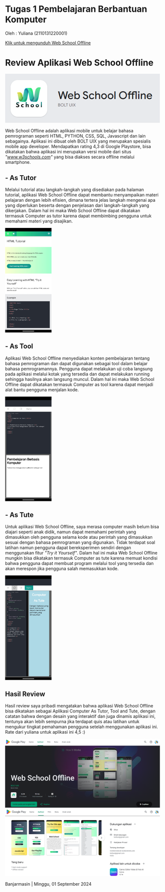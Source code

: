 # Tugas 1 Pembelajaran Berbantuan Komputer
Oleh : Yuliana (2110131220001)

[Klik untuk mengunduh Web School Offline](https://play.google.com/store/apps/details?id=com.boltuix.webschool&pcampaignid=web_share)

# Review Aplikasi Web School Offline
<img src="Gambar/logo-wso.png">

Web School Offline adalah aplikasi mobile untuk belajar bahasa pemrograman seperti HTML, PYTHON, CSS, SQL, Javascript dan lain sebagainya. Aplikasi ini dibuat oleh BOLT UIX yang merupakan spesialis mobile app developer. Mendapatkan rating 4,3 di Google Playstore, bisa dikatakan bahwa aplikasi ini merupakan versi mobile dari situs _"www.w3schools.com"_ yang bisa diakses secara offline melalui smartphone.

## - As Tutor

Melalui tutorial atau langkah-langkah yang disediakan pada halaman tutorial, aplikasi Web School Offline dapat membantu menyampaikan materi pelajaran dengan lebih efisien, dimana tertera jelas langkah mengenai apa yang diperlukan beserta dengan penjelasan dari langkah-langkah yang dikerjakan. Dalam hal ini maka Web School Offline dapat dikatakan termasuk Computer as tutor karena dapat membimbing pengguna untuk memahami materi yang disajikan.

<img src="Gambar/wso-as-tutor.jpg" width="30%" height="30%">

## - As Tool

Aplikasi Web School Offline menyediakan konten pembelajaran tentang bahasa pemrograman dan dapat digunakan sebagai tool dalam belajar bahasa pemrogramannya. Pengguna dapat melakukan uji coba langsung pada aplikasi melalui kotak yang tersedia dan dapat melakukan running sehingga hasilnya akan langsung muncul. Dalam hal ini maka Web School Offline dapat dikatakan termasuk Computer as tool karena dapat menjadi alat bantu pengguna menjalan kode.

<img src="Gambar/wso-as-tool.jpg" width="30%" height="30%">

## - As Tute

Untuk aplikasi Web School Offline, saya merasa computer masih belum bisa diajari seperti anak didik, namun dapat memahami perintah yang dimasukkan oleh pengguna selama kode atau perintah yang dimasukkan sesuai dengan bahasa pemrograman yang digunakan. Tidak terdapat soal latihan namun pengguna dapat bereksperimen sendiri dengan menggunakan fitur _"Try it Yourself"_. Dalam hal ini maka Web School Offline mungkin bisa dikatakan termasuk Computer as tute karena memuat kondisi bahwa pengguna dapat membuat program melalui tool yang tersedia dan akan merespon jika pengguna salah memasukkan kode.

<img src="Gambar/wso-as-tute.jpg" width="30%" height="30%">

## Hasil Review

Hasil review saya pribadi mengatakan bahwa aplikasi Web School Offline bisa dikatakan sebagai Aplikasi Computer As Tutor, Tool and Tute, dengan catatan bahwa dengan desain yang interaktif dan juga dinamis aplikasi ini, tentunya akan lebih sempurna jika terdapat quis atau latihan untuk mengukur tingkat pemahaman pengguna setelah menggunakan aplikasi ini. Rate dari yuliana untuk aplikasi ini 4,5 :)

<img src="Gambar/apk-wso.png">
<img src="Gambar/info-wso.png">

Banjarmasin |
Minggu, 01 September 2024
